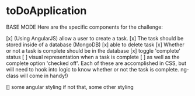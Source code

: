 # toDoApplication

BASE MODE
Here are the specific components for the challenge:

[x] (Using AngularJS) allow a user to create a task.
[x] The task should be stored inside of a database (MongoDB)
[x] able to delete task
[x] Whether or not a task is complete should be in the database
[x] toggle 'complete' status
[ ] visual representation when a task is complete 
[ ] as well as the complete option 'checked off'. Each of these are accomplished in CSS, but will need to hook into logic to know whether or not the task is complete. ng-class will come in handy!)

[] some angular styling if not that, some other styling 

